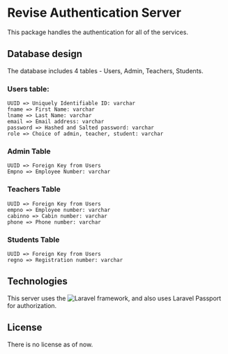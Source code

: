 # Revise Authentication Server

This package handles the authentication for all of the services.

## Database design

The database includes 4 tables - Users, Admin, Teachers, Students.

### Users table:

```
UUID => Uniquely Identifiable ID: varchar
fname => First Name: varchar
lname => Last Name: varchar
email => Email address: varchar
password => Hashed and Salted password: varchar
role => Choice of admin, teacher, student: varchar
```

### Admin Table

```
UUID => Foreign Key from Users
Empno => Employee Number: varchar
```

### Teachers Table

```
UUID => Foreign Key from Users
empno => Employee number: varchar
cabinno => Cabin number: varchar
phone => Phone number: varchar
```

### Students Table

```
UUID => Foreign Key from Users
regno => Registration number: varchar
```

## Technologies

This server uses the ![Laravel](https://laravel.com) framework, and also uses Laravel Passport for authorization.

## License

There is no license as of now.

